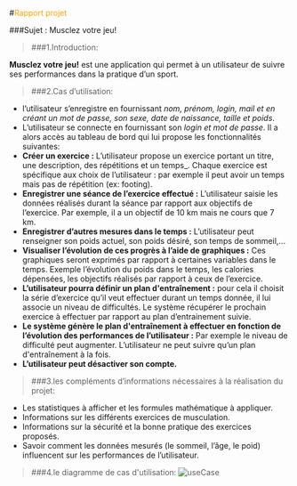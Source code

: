 #<span style="color:orange">Rapport projet</span>
 
 
###Sujet : Musclez votre jeu!

>###1.Introduction:

__Musclez votre jeu!__ est une application qui permet à un utilisateur de suivre ses performances dans la pratique d’un sport.


>###2.Cas d’utilisation:
   
* l’utilisateur s’enregistre en fournissant _nom, prénom, login, mail et en créant un mot de passe,  son sexe, date de naissance, taille et poids_.
* L’utilisateur se connecte en fournissant son _login et mot de passe_.
Il a alors accès au tableau de bord qui lui propose les fonctionnalités suivantes:
 * __Créer un exercice :__ L’utilisateur propose un exercice portant un titre, une description, des répétitions et un temps_. Chaque exercice est spécifique aux choix de l’utilisateur : par exemple il peut avoir un temps mais pas de répétition (ex: footing).
 * __Enregistrer une séance de l’exercice effectué :__ L’utilisateur saisie les données réalisés durant la séance par rapport aux objectifs de l’exercice. Par exemple, il a un objectif de 10 km mais ne cours que 7 km.
 * __Enregistrer d’autres mesures dans le temps :__ L’utilisateur peut renseigner son poids actuel, son poids désiré, son temps de sommeil,...
 * __Visualiser l’évolution de ces progrès à l’aide de graphiques :__ Ces graphiques seront exprimés par rapport à certaines variables dans le temps. Exemple l’évolution du poids dans le temps, les calories dépensées, les objectifs réalisés par rapport à ceux de l’exercice.
 * __L’utilisateur pourra définir un plan d'entraînement :__ pour cela il choisit la série d’exercice qu’il veut effectuer durant un temps donnée, il lui associe un niveau de difficultés.
Le système récupérer le prochain exercice à effectuer par rapport au plan d’entrainement suivie.
 * __Le système génère le plan d'entraînement à effectuer en fonction de l’évolution des performances de l’utilisateur :__ Par exemple le niveau de difficulté peut augmenter.
L’utilisateur ne peut suivre qu’un plan d'entraînement à la fois.
 * __L’utilisateur peut désactiver son compte.__


>###3.les compléments d’informations nécessaires à la réalisation du projet:

* Les statistiques à afficher et les formules mathématique à appliquer.
* Informations sur les différents exercices de musculation.
* Informations sur la sécurité et la bonne pratique des exercices proposés.
* Savoir comment les données mesurés (le sommeil, l’âge, le poid)  influencent sur les performances de l’utilisateur.

>###4.le diagramme de cas d'utilisation:
![useCase](http://img4.hostingpics.net/pics/561602UseCase.png) 




